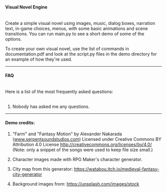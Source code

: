 #### Visual Novel Engine
<br>
Create a simple visual novel using images, music, dialog boxes, narration text, in-game choices, menus, with some basic animations and scene transitions. You can run main.py to see a short demo of some of the options.

To create your own visual novel, use the list of commands in documentation.pdf and look at the script.py files in the demo directory for an example of how they're used.

---
#### FAQ
<br>
Here is a list of the most frequently asked questions:<br><br>

1. Nobody has asked me any questions.


---
#### Demo credits:

1. "Farm" and "Fantasy Motion" by Alexander Nakarada (www.serpentsoundstudios.com)
Licensed under Creative Commons BY Attribution 4.0 License
http://creativecommons.org/licenses/by/4.0/ (Note: only a snippet of the songs were used to keep file size small.)

2. Character images made with RPG Maker's character generator.

3. City map from this generator: https://watabou.itch.io/medieval-fantasy-city-generator

4. Background images from: https://unsplash.com/images/stock
